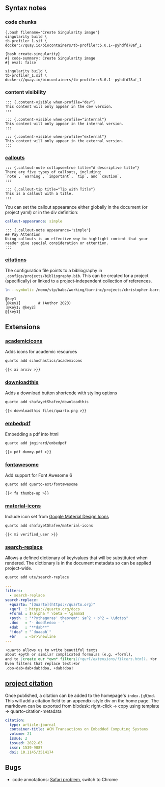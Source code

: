 ## Syntax notes

### code chunks
```
{.bash filename='Create Singularity image'}
singularity build \
tb-profiler_1.sif \
docker://quay.io/biocontainers/tb-profiler:5.0.1--pyhdfd78af_1
```

```
{bash create-singularity}
#| code-summary: Create Singularity image
#| eval: false

singularity build \
tb-profiler_1.sif \
docker://quay.io/biocontainers/tb-profiler:5.0.1--pyhdfd78af_1
```

### content visibility

```
::: {.content-visible when-profile="dev"}
This content will only appear in the dev version.
:::

::: {.content-visible when-profile="internal"}
This content will only appear in the internal version.
:::

::: {.content-visible when-profile="external"}
This content will only appear in the external version.
:::
```

### [callouts](https://quarto.org/docs/authoring/callouts.html)

```
::: {.callout-note collapse=true title="A descriptive title"}
There are five types of callouts, including:
`note`, `warning`, `important`, `tip`, and `caution`.
:::

::: {.callout-tip title="Tip with Title"}
This is a callout with a title.
:::
```

You can set the callout appearance either globally in the document (or project yaml) or in the div definition:
```yaml
callout-appearance: simple
```

```
::: {.callout-note appearance='simple'}
## Pay Attention
Using callouts is an effective way to highlight content that your reader give special consideration or attention.
:::
```

### [citations](https://quarto.org/docs/authoring/footnotes-and-citations.html)

The configuration file points to a bibliography in `_configs/projects/bibliography.bib`. This can be created for a project (specifically) or linked to a project-independent collection of references.

```bash
ln --symbolic /nemo/stp/babs/working/barrinc/projects/christopher.barrington/templates/bibliography.bib _configs/project/bibliography.bib
```

```
@key1
[@key1]        # (Author 2023)
[@key1; @key2]
@{key1}
```

## Extensions

### [academicicons](https://github.com/schochastics/academicons)

Adds icons for academic resources

```bash
quarto add schochastics/academicons
```

```markdown
{{< ai arxiv >}}
```

### [downloadthis](https://github.com/shafayetShafee/downloadthis)

Adds a download button shortcode with styling options

```bash
quarto add shafayetShafee/downloadthis
```

```markdown
{{< downloadthis files/quarto.png >}}
```

### [embedpdf](https://github.com/jmgirard/embedpdf)

Embedding a pdf into html

```bash
quarto add jmgirard/embedpdf
```

```markdown
{{< pdf dummy.pdf >}}
```

### [fontawesome](https://github.com/quarto-ext/fontawesome)

Add support for Font Awesome 6

```bash
quarto add quarto-ext/fontawesome
```

```markdown
{{< fa thumbs-up >}} 
```

### [material-icons](https://github.com/shafayetShafee/material-icons)

Include icon set from [Google Material Design Icons](https://fonts.google.com/icons?icon.set=Material+Icons)

```bash
quarto add shafayetShafee/material-icons
```

```markdown
{{< mi verified_user >}}
```

### [search-replace](https://github.com/ute/search-replace)

Allows a defined dictionary of key/values that will be substituted when rendered. The dictionary is in the document metadata so can be applied project-wide.

```bash
quarto add ute/search-replace
```

```yaml
---
filters:
  - search-replace
search-replace:
  +quarto: "[Quarto](https://quarto.org)"
  +qurl  : https://quarto.org/docs
  +forml : $\alpha * \beta = \gamma$
  +pyth  : "*Pythagoras' theorem*: $a^2 + b^2 = \\dots$"
  .doo   : "- doodledoo - "
  +dab   : "**dab**"
  "!doa" : "`duaaah`"
  +br    : <br>\newline
---  
```

```markdown
+quarto allows us to write beautiful texts 
about +pyth or similar complicated formulas (e.g. +forml), 
and to [create our *own* filters](+qurl/extensions/filters.html). +br
Even filters that replace text:+br
.doo+dab+dab+dab!doa, +dab!doa!
```

## [project citation](https://quarto.org/docs/reference/metadata/citation.html)

Once published, a citation can be added to the homepage's `index.{qR}md`. This will add a citation field to an appendix-style div on the home page. The markdown can be exported from bibdesk: right-click -> copy using template -> quarto-citation-metadata

```yaml
citation:
  type: article-journal
  container-title: ACM Transactions on Embedded Computing Systems
  volume: 21
  issue: 2
  issued: 2022-03
  issn: 1539-9087
  doi: 10.1145/3514174
```

## Bugs

* code annotations: [Safari problem](https://github.com/quarto-dev/quarto-cli/issues/6387), switch to Chrome
